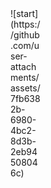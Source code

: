 
<div style="width:10%">
![start](https://github.com/user-attachments/assets/7fb6382b-6980-4bc2-8d3b-2eb94508046c)
  
</div>
